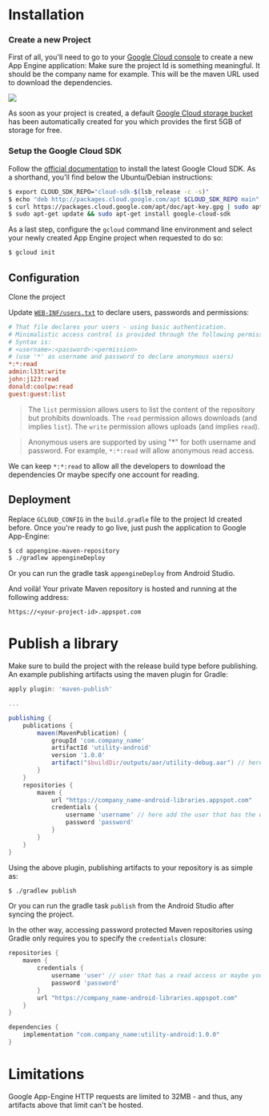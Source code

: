 # Installation

### Create a new Project
First of all, you'll need to go to your [Google Cloud console](https://console.cloud.google.com/projectselector/appengine/create?lang=java&st=true) to create a new App Engine application: 
Make sure the project Id is something meaningful. It should be the company name for example. This will be the maven URL used to download the dependencies.

![](https://i.imgur.com/SD1WwP3.png)

As soon as your project is created, a default [Google Cloud storage bucket](https://console.cloud.google.com/storage/browser) has been automatically created for you which provides the first 5GB of storage for free.

### Setup the Google Cloud SDK

Follow the [official documentation](https://cloud.google.com/sdk/docs/) to install the latest Google Cloud SDK. As a shorthand, you'll find below the Ubuntu/Debian instructions:


```bash
$ export CLOUD_SDK_REPO="cloud-sdk-$(lsb_release -c -s)"
$ echo "deb http://packages.cloud.google.com/apt $CLOUD_SDK_REPO main" | sudo tee -a /etc/apt/sources.list.d/google-cloud-sdk.list
$ curl https://packages.cloud.google.com/apt/doc/apt-key.gpg | sudo apt-key add -
$ sudo apt-get update && sudo apt-get install google-cloud-sdk
```

As a last step, configure the `gcloud` command line environment and select your newly created App Engine project when requested to do so:

```bash
$ gcloud init
```

## Configuration

Clone the project

Update [`WEB-INF/users.txt`](src/main/webapp/WEB-INF/users.txt) to declare users, passwords and permissions:

```ini
# That file declares your users - using basic authentication.
# Minimalistic access control is provided through the following permissions: write, read, or list.
# Syntax is:
# <username>:<password>:<permission>
# (use '*' as username and password to declare anonymous users)
*:*:read
admin:l33t:write
john:j123:read
donald:coolpw:read
guest:guest:list
```
> The `list` permission allows users to list the content of the repository but prohibits downloads. The `read` permission allows downloads (and implies `list`). The `write` permission allows uploads (and implies `read`).

> Anonymous users are supported by using "*" for both username and password. For example, `*:*:read` will allow anonymous read access. 

We can keep `*:*:read` to allow all the developers to download the dependencies Or maybe specify one account for reading.

## Deployment

Replace `GCLOUD_CONFIG` in the `build.gradle` file to the project Id created before.
Once you're ready to go live, just push the application to Google App-Engine:

```bash
$ cd appengine-maven-repository
$ ./gradlew appengineDeploy
```
Or you can run the gradle task `appengineDeploy` from Android Studio. 

And voilà! Your private Maven repository is hosted and running at the following address:

`https://<your-project-id>.appspot.com`

# Publish a library

Make sure to build the project with the release build type before publishing.
An example publishing artifacts using the maven plugin for Gradle:

```gradle
apply plugin: 'maven-publish'

...

publishing {
    publications {
        maven(MavenPublication) {
            groupId 'com.company_name'
            artifactId 'utility-android'
            version '1.0.0'
            artifact("$buildDir/outputs/aar/utility-debug.aar") // here the file that will be uploaded.
        }
    }
    repositories {
        maven {
            url "https://company_name-android-libraries.appspot.com"
            credentials {
                username 'username' // here add the user that has the write permission.
                password 'password'
            }
        }
    }
}
```

Using the above plugin, publishing artifacts to your repository is as simple as:

```bash
$ ./gradlew publish
```
Or you can run the gradle task `publish` from the Android Studio after syncing the project.

In the other way, accessing password protected Maven repositories using Gradle only requires you to specify the `credentials` closure:

```gradle
repositories {
    maven {
        credentials {
            username 'user' // user that has a read access or maybe you can remove the credentials block if you allow the artifact to be accessible without authentication.
            password 'password'
        }
        url "https://company_name-android-libraries.appspot.com"
    }
}

dependencies {
    implementation "com.company_name:utility-android:1.0.0"
}
```


# Limitations

Google App-Engine HTTP requests are limited to 32MB - and thus, any artifacts above that limit can't be hosted.


